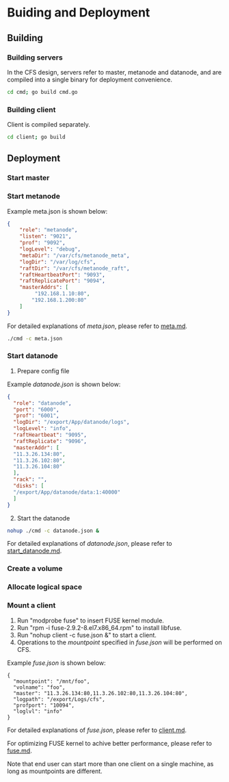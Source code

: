 # Buiding and Deployment

## Building

### Building servers

In the CFS design, servers refer to master, metanode and datanode, and are compiled into a single binary for deployment convenience.

```bash
cd cmd; go build cmd.go
```

### Building client

Client is compiled separately.

```bash
cd client; go build
```

## Deployment

### Start master

### Start metanode
Example meta.json is shown below:

```json
{
    "role": "metanode",
    "listen": "9021",
    "prof": "9092",
    "logLevel": "debug",
    "metaDir": "/var/cfs/metanode_meta",
    "logDir": "/var/log/cfs",
    "raftDir": "/var/cfs/metanode_raft",
    "raftHeartbeatPort": "9093",
    "raftReplicatePort": "9094",
    "masterAddrs": [
         "192.168.1.10:80",
        "192.168.1.200:80"
    ]
}
```
For detailed explanations of *meta.json*, please refer to [meta.md](meta.md).
```bash
./cmd -c meta.json
```
### Start datanode

1. Prepare config file

Example *datanode.json* is shown below:

```json
{
  "role": "datanode",
  "port": "6000",
  "prof": "6001",
  "logDir": "/export/App/datanode/logs",
  "logLevel": "info",
  "raftHeartbeat": "9095",
  "raftReplicate": "9096",
  "masterAddr": [
  "11.3.26.134:80",
  "11.3.26.102:80",
  "11.3.26.104:80"
  ],
  "rack": "",
  "disks": [
  "/export/App/datanode/data:1:40000"
  ]  
}
```

2. Start the datanode

```bash
nohup ./cmd -c datanode.json &
```

For detailed explanations of *datanode.json*, please refer to [start_datanode.md](start_datanode.md).

### Create a volume

### Allocate logical space

### Mount a client

1. Run "modprobe fuse" to insert FUSE kernel module.
2. Run "rpm -i fuse-2.9.2-8.el7.x86_64.rpm" to install libfuse.
3. Run "nohup client -c fuse.json &" to start a client.
4. Operations to the *mountpoint* specified in *fuse.json* will be performed on CFS.

Example *fuse.json* is shown below:

```text
{
  "mountpoint": "/mnt/foo",
  "volname": "foo",
  "master": "11.3.26.134:80,11.3.26.102:80,11.3.26.104:80",
  "logpath": "/export/Logs/cfs",
  "profport": "10094",
  "loglvl": "info"
}
```

For detailed explanations of *fuse.json*, please refer to [client.md](client.md).

For optimizing FUSE kernel to achive better performance, please refer to [fuse.md](fuse.md).

Note that end user can start more than one client on a single machine, as long as mountpoints are different.
